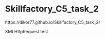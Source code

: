 <h1>Skillfactory_C5_task_2</h1>
https://dikor77.github.io/Skillfactory_C5_task_2/
<p>XMLHttpRequest test</p>
